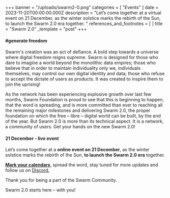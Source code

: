 +++
banner = "/uploads/swarm2-0.png"
categories = [ "Events" ]
date = 2023-11-20T00:00:00.000Z
description = "Let’s come together at a virtual event on 21 December, as the winter solstice marks the rebirth of the Sun, to launch the Swarm 2.0 era together. "
references_and_footnotes = [ ]
title = "Swarm 2.0"
_template = "post"
+++



#### #generate freedom

Swarm's creation was an act of defiance. A bold step towards a universe where digital freedom reigns supreme. Swarm is designed for those who dare to imagine a world beyond the monolithic data empires; those who believe that in order to maintain individuality only we, individuals themselves, may control our own digital identity and data; those who refuse to accept the dictate of users as products. It was created to inspire them to join the uprising! 

As the network has been experiencing explosive growth over last few months, Swarm Foundation is proud to see that this is beginning to happen, that the word is spreading, and is more committed than ever to reaching all the remaining major milestones and delivering Swarm 2.0, the proper foundation on which the free – libre – digital world can be built, by the end of the year. But Swarm 2.0 is more than its technical aspect. It is a network, a community of users. Get your hands on the new Swarm 2.0!  

#### 21 December - live event

Let’s come together at a **online event on 21 December**, as the winter solstice marks the rebirth of the Sun, **to launch the Swarm 2.0 era** together.

[**Mark your calendars**](https://www.addevent.com/event/lf19253018), spread the word, stay tuned for more updates and follow us on [Discord.](https://discord.gg/C2QwbveT)

Thank you for being a part of the Swarm Community.
 
Swarm 2.0 starts here – with you! 
